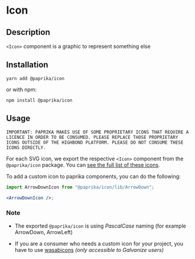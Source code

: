 # Icon

## Description

`<Icon>` component is a graphic to represent something else

## Installation

```
yarn add @paprika/icon
```

or with npm:

```
npm install @paprika/icon
```

## Usage

```
IMPORTANT: PAPRIKA MAKES USE OF SOME PROPRIETARY ICONS THAT REQUIRE A LICENCE IN ORDER TO BE CONSUMED. PLEASE REPLACE THOSE PROPRIETARY ICONS OUTSIDE OF THE HIGHBOND PLATFORM. PLEASE DO NOT CONSUME THESE ICONS DIRECTLY.
```

For each SVG icon, we export the respective `<Icon>` component from the `@paprika/icon` package. You can [see the full list of these icons](https://github.com/acl-services/paprika/tree/master/packages/Icon/src/svg).

To add a custom icon to paprika components, you can do the following:

```jsx
import ArrowDownIcon from "@paprika/icon/lib/ArrowDown";

<ArrowDownIcon />;
```

### Note

- The exported `@paprika/icon` is using _PascalCase_ naming (for example ArrowDown, ArrowLeft)

- If you are a consumer who needs a custom icon for your project, you have to use [wasabicons](https://design.wegalvanize.com/icons) _(only accessible to Galvanize users)_
